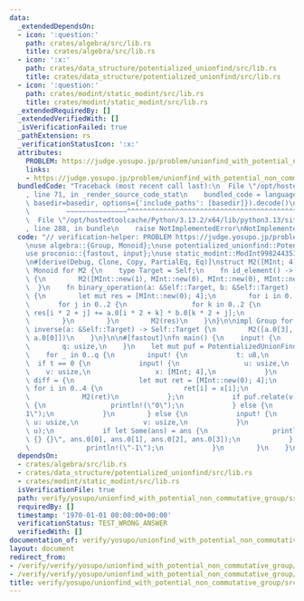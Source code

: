 ```yaml
---
data:
  _extendedDependsOn:
  - icon: ':question:'
    path: crates/algebra/src/lib.rs
    title: crates/algebra/src/lib.rs
  - icon: ':x:'
    path: crates/data_structure/potentialized_unionfind/src/lib.rs
    title: crates/data_structure/potentialized_unionfind/src/lib.rs
  - icon: ':question:'
    path: crates/modint/static_modint/src/lib.rs
    title: crates/modint/static_modint/src/lib.rs
  _extendedRequiredBy: []
  _extendedVerifiedWith: []
  _isVerificationFailed: true
  _pathExtension: rs
  _verificationStatusIcon: ':x:'
  attributes:
    PROBLEM: https://judge.yosupo.jp/problem/unionfind_with_potential_non_commutative_group
    links:
    - https://judge.yosupo.jp/problem/unionfind_with_potential_non_commutative_group
  bundledCode: "Traceback (most recent call last):\n  File \"/opt/hostedtoolcache/Python/3.13.2/x64/lib/python3.13/site-packages/onlinejudge_verify/documentation/build.py\"\
    , line 71, in _render_source_code_stat\n    bundled_code = language.bundle(stat.path,\
    \ basedir=basedir, options={'include_paths': [basedir]}).decode()\n          \
    \         ~~~~~~~~~~~~~~~^^^^^^^^^^^^^^^^^^^^^^^^^^^^^^^^^^^^^^^^^^^^^^^^^^^^^^^^^^^^^^^^^^\n\
    \  File \"/opt/hostedtoolcache/Python/3.13.2/x64/lib/python3.13/site-packages/onlinejudge_verify/languages/rust.py\"\
    , line 288, in bundle\n    raise NotImplementedError\nNotImplementedError\n"
  code: "// verification-helper: PROBLEM https://judge.yosupo.jp/problem/unionfind_with_potential_non_commutative_group\n\
    \nuse algebra::{Group, Monoid};\nuse potentialized_unionfind::PotentializedUnionFind;\n\
    use proconio::{fastout, input};\nuse static_modint::ModInt998244353 as MInt;\n\
    \n#[derive(Debug, Clone, Copy, PartialEq, Eq)]\nstruct M2([MInt; 4]);\n\nimpl\
    \ Monoid for M2 {\n    type Target = Self;\n    fn id_element() -> Self::Target\
    \ {\n        M2([MInt::new(1), MInt::new(0), MInt::new(0), MInt::new(1)])\n  \
    \  }\n    fn binary_operation(a: &Self::Target, b: &Self::Target) -> Self::Target\
    \ {\n        let mut res = [MInt::new(0); 4];\n        for i in 0..2 {\n     \
    \       for j in 0..2 {\n                for k in 0..2 {\n                   \
    \ res[i * 2 + j] += a.0[i * 2 + k] * b.0[k * 2 + j];\n                }\n    \
    \        }\n        }\n        M2(res)\n    }\n}\n\nimpl Group for M2 {\n    fn\
    \ inverse(a: &Self::Target) -> Self::Target {\n        M2([a.0[3], -a.0[1], -a.0[2],\
    \ a.0[0]])\n    }\n}\n\n#[fastout]\nfn main() {\n    input! {\n        n: usize,\n\
    \        q: usize,\n    }\n    let mut puf = PotentializedUnionFind::<M2>::new(n);\n\
    \    for _ in 0..q {\n        input! {\n            t: u8,\n        }\n      \
    \  if t == 0 {\n            input! {\n                u: usize,\n            \
    \    v: usize,\n                x: [MInt; 4],\n            }\n            let\
    \ diff = {\n                let mut ret = [MInt::new(0); 4];\n               \
    \ for i in 0..4 {\n                    ret[i] = x[i];\n                }\n   \
    \             M2(ret)\n            };\n            if puf.relate(v, u, diff).is_err()\
    \ {\n                println!(\"0\");\n            } else {\n                println!(\"\
    1\");\n            }\n        } else {\n            input! {\n               \
    \ u: usize,\n                v: usize,\n            }\n            let ans = puf.diff(v,\
    \ u);\n            if let Some(ans) = ans {\n                println!(\"{} {}\
    \ {} {}\", ans.0[0], ans.0[1], ans.0[2], ans.0[3]);\n            } else {\n  \
    \              println!(\"-1\");\n            }\n        }\n    }\n}\n"
  dependsOn:
  - crates/algebra/src/lib.rs
  - crates/data_structure/potentialized_unionfind/src/lib.rs
  - crates/modint/static_modint/src/lib.rs
  isVerificationFile: true
  path: verify/yosupo/unionfind_with_potential_non_commutative_group/src/main.rs
  requiredBy: []
  timestamp: '1970-01-01 00:00:00+00:00'
  verificationStatus: TEST_WRONG_ANSWER
  verifiedWith: []
documentation_of: verify/yosupo/unionfind_with_potential_non_commutative_group/src/main.rs
layout: document
redirect_from:
- /verify/verify/yosupo/unionfind_with_potential_non_commutative_group/src/main.rs
- /verify/verify/yosupo/unionfind_with_potential_non_commutative_group/src/main.rs.html
title: verify/yosupo/unionfind_with_potential_non_commutative_group/src/main.rs
---
```

